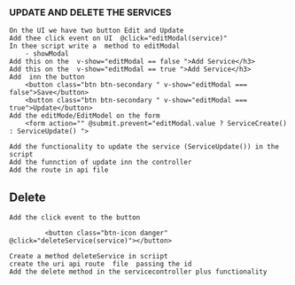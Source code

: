 ### UPDATE AND DELETE THE SERVICES
    On the UI we have two button Edit and Update
    Add thee click event on UI  @click="editModal(service)"
    In thee script write a  method to editModal
        - showModal
    Add this on the  v-show="editModal == false ">Add Service</h3>
    Add this on the  v-show="editModal == true ">Add Service</h3>
    Add  inn the button
        <button class="btn btn-secondary " v-show="editModal === false">Save</button>
        <button class="btn btn-secondary " v-show="editModal === true">Update</button>
    Add the editMode/EditModel on the form
        <form action="" @submit.prevent="editModal.value ? ServiceCreate() : ServiceUpdate() ">

    Add the functionality to update the service (ServiceUpdate()) in the script
    Add the funnction of update inn the controller
    Add the route in api file

## Delete
    Add the click event to the button

             <button class="btn-icon danger"  @click="deleteService(service)"></button>
    
    Create a method deleteService in scriipt 
    create the uri api route  file  passing the id
    Add the delete method in the servicecontroller plus functionality
